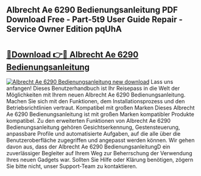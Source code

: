 ## Albrecht Ae 6290 Bedienungsanleitung PDF Download Free - Part-5t9 User Guide Repair - Service Owner Edition pqUhA

# <h2><a href="http://df2a68.blite.top/?on=Albrecht+Ae+6290+Bedienungsanleitung">🔗Download 👉🔴 Albrecht Ae 6290 Bedienungsanleitung</a></h2>

[![Albrecht Ae 6290 Bedienungsanleitung new download](https://i.imgur.com/lujVjoI.png)](http://df2a68.blite.top/?on=Albrecht+Ae+6290+Bedienungsanleitung)
Lass uns anfangen! Dieses Benutzerhandbuch ist Ihr Reisepass in die Welt der Möglichkeiten mit Ihrem neuen Albrecht Ae 6290 Bedienungsanleitung. Machen Sie sich mit den Funktionen, dem Installationsprozess und den Betriebsrichtlinien vertraut. Kompatibel mit großen Marken Dieses Albrecht Ae 6290 Bedienungsanleitung ist mit großen Marken kompatibler Produkte kompatibel. Zu den erweiterten Funktionen von Albrecht Ae 6290 Bedienungsanleitung gehören Gesichtserkennung, Gestensteuerung, anpassbare Profile und automatisierte Aufgaben, auf die alle über die Benutzeroberfläche zugegriffen und angepasst werden können. Wir gehen davon aus, dass der Albrecht Ae 6290 BedienungsanleitungD ein zuverlässiger Begleiter auf Ihrem Weg zur Beherrschung der Verwendung Ihres neuen Gadgets war. Sollten Sie Hilfe oder Klärung benötigen, zögern Sie bitte nicht, unser Support-Team zu kontaktieren.
